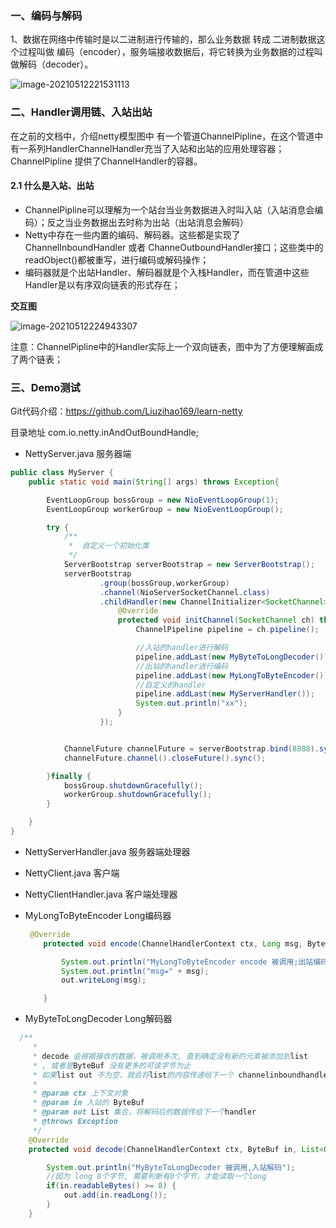 ### 一、编码与解码

1、数据在网络中传输时是以二进制进行传输的，那么业务数据 转成 二进制数据这个过程叫做 编码（encoder），服务端接收数据后，将它转换为业务数据的过程叫做解码（decoder）。

![image-20210512221531113](https://gitee.com/liuzihao169/pic/raw/master/image/20210512221533.png)



### 二、Handler调用链、入站出站

在之前的文档中，介绍netty模型图中 有一个管道ChannelPipline，在这个管道中有一系列HandlerChannelHandler充当了入站和出站的应用处理容器；ChannelPipline 提供了ChannelHandler的容器。

#### 2.1 什么是入站、出站

- ChannelPipline可以理解为一个站台当业务数据进入时叫入站（入站消息会编码）；反之当业务数据出去时称为出站（出站消息会解码）
- Netty中存在一些内置的编码、解码器。这些都是实现了ChannelInboundHandler 或者 ChanneOutboundHandler接口；这些类中的readObject()都被重写，进行编码或解码操作；
- 编码器就是个出站Handler、解码器就是个入栈Handler，而在管道中这些Handler是以有序双向链表的形式存在；

**交互图**

![image-20210512224943307](https://gitee.com/liuzihao169/pic/raw/master/image/20210512224944.png)

注意：ChannelPipline中的Handler实际上一个双向链表，图中为了方便理解画成了两个链表；



### 三、Demo测试

Git代码介绍：https://github.com/Liuzihao169/learn-netty

目录地址 com.io.netty.inAndOutBoundHandle;

- NettyServer.java 服务器端

```java
public class MyServer {
    public static void main(String[] args) throws Exception{

        EventLoopGroup bossGroup = new NioEventLoopGroup(1);
        EventLoopGroup workerGroup = new NioEventLoopGroup();

        try {
            /**
             *  自定义一个初始化类
             */
            ServerBootstrap serverBootstrap = new ServerBootstrap();
            serverBootstrap
                    .group(bossGroup,workerGroup)
                    .channel(NioServerSocketChannel.class)
                    .childHandler(new ChannelInitializer<SocketChannel>() {
                        @Override
                        protected void initChannel(SocketChannel ch) throws Exception {
                            ChannelPipeline pipeline = ch.pipeline();

                            //入站的handler进行解码
                            pipeline.addLast(new MyByteToLongDecoder());
                            //出站的handler进行编码
                            pipeline.addLast(new MyLongToByteEncoder());
                            //自定义的handler
                            pipeline.addLast(new MyServerHandler());
                            System.out.println("xx");
                        }
                    });


            ChannelFuture channelFuture = serverBootstrap.bind(8888).sync();
            channelFuture.channel().closeFuture().sync();

        }finally {
            bossGroup.shutdownGracefully();
            workerGroup.shutdownGracefully();
        }

    }
}
```



- NettyServerHandler.java 服务器端处理器
- NettyClient.java 客户端
- NettyClientHandler.java 客户端处理器

- MyLongToByteEncoder Long编码器

  ```java
   @Override
      protected void encode(ChannelHandlerContext ctx, Long msg, ByteBuf out) throws Exception {
  
          System.out.println("MyLongToByteEncoder encode 被调用;出站编码");
          System.out.println("msg=" + msg);
          out.writeLong(msg);
  
      }
  ```

  

- MyByteToLongDecoder Long解码器

```java
  /**
     *
     * decode 会根据接收的数据，被调用多次, 直到确定没有新的元素被添加到list
     * , 或者是ByteBuf 没有更多的可读字节为止
     * 如果list out 不为空，就会将list的内容传递给下一个 channelinboundhandler处理, 该处理器的方法也会被调用多次
     *
     * @param ctx 上下文对象
     * @param in 入站的 ByteBuf
     * @param out List 集合，将解码后的数据传给下一个handler
     * @throws Exception
     */
    @Override
    protected void decode(ChannelHandlerContext ctx, ByteBuf in, List<Object> out) throws Exception {

        System.out.println("MyByteToLongDecoder 被调用,入站解码");
        //因为 long 8个字节, 需要判断有8个字节，才能读取一个long
        if(in.readableBytes() >= 8) {
            out.add(in.readLong());
        }
    }
```





